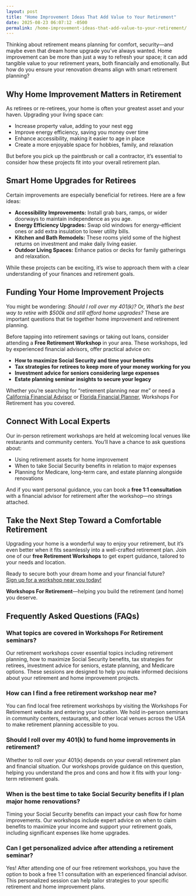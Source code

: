 ```yaml
---
layout: post
title: "Home Improvement Ideas That Add Value to Your Retirement"
date: 2025-08-23 06:07:12 -0500
permalink: /home-improvement-ideas-that-add-value-to-your-retirement/
---
```

Thinking about retirement means planning for comfort, security—and maybe even that dream home upgrade you’ve always wanted. Home improvement can be more than just a way to refresh your space; it can add tangible value to your retirement years, both financially and emotionally. But how do you ensure your renovation dreams align with smart retirement planning?

## Why Home Improvement Matters in Retirement

As retirees or re-retirees, your home is often your greatest asset and your haven. Upgrading your living space can:

- Increase property value, adding to your nest egg  
- Improve energy efficiency, saving you money over time  
- Enhance accessibility, making it easier to age in place  
- Create a more enjoyable space for hobbies, family, and relaxation

But before you pick up the paintbrush or call a contractor, it’s essential to consider how these projects fit into your overall retirement plan.

## Smart Home Upgrades for Retirees

Certain improvements are especially beneficial for retirees. Here are a few ideas:

- **Accessibility Improvements:** Install grab bars, ramps, or wider doorways to maintain independence as you age.  
- **Energy Efficiency Upgrades:** Swap old windows for energy-efficient ones or add extra insulation to lower utility bills.  
- **Kitchen and Bath Remodels:** These rooms yield some of the highest returns on investment and make daily living easier.  
- **Outdoor Living Spaces:** Enhance patios or decks for family gatherings and relaxation.

While these projects can be exciting, it’s wise to approach them with a clear understanding of your finances and retirement goals.

## Funding Your Home Improvement Projects

You might be wondering: *Should I roll over my 401(k)?* Or, *What’s the best way to retire with $500k and still afford home upgrades?* These are important questions that tie together home improvement and retirement planning.

Before tapping into retirement savings or taking out loans, consider attending a **Free Retirement Workshop** in your area. These workshops, led by experienced financial advisors, offer practical advice on:

- **How to maximize Social Security and time your benefits**  
- **Tax strategies for retirees to keep more of your money working for you**  
- **Investment advice for seniors considering large expenses**  
- **Estate planning seminar insights to secure your legacy**

Whether you’re searching for “retirement planning near me” or need a [California Financial Advisor](https://workshopsforretirement.com/) or [Florida Financial Planner](https://workshopsforretirement.com/), Workshops For Retirement has you covered.

## Connect With Local Experts

Our in-person retirement workshops are held at welcoming local venues like restaurants and community centers. You’ll have a chance to ask questions about:

- Using retirement assets for home improvement  
- When to take Social Security benefits in relation to major expenses  
- Planning for Medicare, long-term care, and estate planning alongside renovations

And if you want personal guidance, you can book a **free 1:1 consultation** with a financial advisor for retirement after the workshop—no strings attached.

## Take the Next Step Toward a Comfortable Retirement

Upgrading your home is a wonderful way to enjoy your retirement, but it’s even better when it fits seamlessly into a well-crafted retirement plan. Join one of our **free Retirement Workshops** to get expert guidance, tailored to your needs and location.

Ready to secure both your dream home and your financial future?  
[Sign up for a workshop near you today!](https://workshopsforretirement.com/)

**Workshops For Retirement**—helping you build the retirement (and home) you deserve.

## Frequently Asked Questions (FAQs)

### What topics are covered in Workshops For Retirement seminars?

Our retirement workshops cover essential topics including retirement planning, how to maximize Social Security benefits, tax strategies for retirees, investment advice for seniors, estate planning, and Medicare options. These sessions are designed to help you make informed decisions about your retirement and home improvement projects.

### How can I find a free retirement workshop near me?

You can find local free retirement workshops by visiting the Workshops For Retirement website and entering your location. We hold in-person seminars in community centers, restaurants, and other local venues across the USA to make retirement planning accessible to you.

### Should I roll over my 401(k) to fund home improvements in retirement?

Whether to roll over your 401(k) depends on your overall retirement plan and financial situation. Our workshops provide guidance on this question, helping you understand the pros and cons and how it fits with your long-term retirement goals.

### When is the best time to take Social Security benefits if I plan major home renovations?

Timing your Social Security benefits can impact your cash flow for home improvements. Our workshops include expert advice on when to claim benefits to maximize your income and support your retirement goals, including significant expenses like home upgrades.

### Can I get personalized advice after attending a retirement seminar?

Yes! After attending one of our free retirement workshops, you have the option to book a free 1:1 consultation with an experienced financial advisor. This personalized session can help tailor strategies to your specific retirement and home improvement plans.

<script type="application/ld+json">
{
  "@context": "https://schema.org",
  "@type": "BlogPosting",
  "headline": "Home Improvement Ideas That Add Value to Your Retirement",
  "description": "Explore how smart home improvements can enhance your retirement years financially and emotionally, and learn about funding strategies through Workshops For Retirement.",
  "author": {
    "@type": "Person",
    "name": "Workshops For Retirement"
  },
  "publisher": {
    "@type": "Person",
    "name": "Workshops For Retirement"
  },
  "mainEntityOfPage": {
    "@type": "WebPage",
    "@id": "https://workshopsforretirement.com/blog/home-improvement-ideas-retirement"
  },
  "datePublished": "2024-06-01",
  "dateModified": "2024-06-01"
}
</script>

<script type="application/ld+json">
{
  "@context": "https://schema.org",
  "@type": "FAQPage",
  "mainEntity": [
    {
      "@type": "Question",
      "name": "What topics are covered in Workshops For Retirement seminars?",
      "acceptedAnswer": {
        "@type": "Answer",
        "text": "Our retirement workshops cover essential topics including retirement planning, how to maximize Social Security benefits, tax strategies for retirees, investment advice for seniors, estate planning, and Medicare options. These sessions are designed to help you make informed decisions about your retirement and home improvement projects."
      }
    },
    {
      "@type": "Question",
      "name": "How can I find a free retirement workshop near me?",
      "acceptedAnswer": {
        "@type": "Answer",
        "text": "You can find local free retirement workshops by visiting the Workshops For Retirement website and entering your location. We hold in-person seminars in community centers, restaurants, and other local venues across the USA to make retirement planning accessible to you."
      }
    },
    {
      "@type": "Question",
      "name": "Should I roll over my 401(k) to fund home improvements in retirement?",
      "acceptedAnswer": {
        "@type": "Answer",
        "text": "Whether to roll over your 401(k) depends on your overall retirement plan and financial situation. Our workshops provide guidance on this question, helping you understand the pros and cons and how it fits with your long-term retirement goals."
      }
    },
    {
      "@type": "Question",
      "name": "When is the best time to take Social Security benefits if I plan major home renovations?",
      "acceptedAnswer": {
        "@type": "Answer",
        "text": "Timing your Social Security benefits can impact your cash flow for home improvements. Our workshops include expert advice on when to claim benefits to maximize your income and support your retirement goals, including significant expenses like home upgrades."
      }
    },
    {
      "@type": "Question",
      "name": "Can I get personalized advice after attending a retirement seminar?",
      "acceptedAnswer": {
        "@type": "Answer",
        "text": "Yes! After attending one of our free retirement workshops, you have the option to book a free 1:1 consultation with an experienced financial advisor. This personalized session can help tailor strategies to your specific retirement and home improvement plans."
      }
    }
  ]
}
</script>